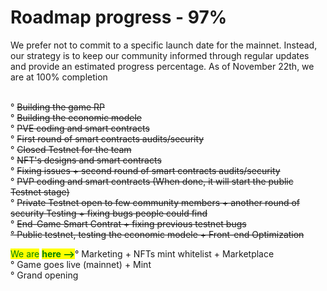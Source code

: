 # Roadmap progress - 97%

We prefer not to commit to a specific launch date for the mainnet. Instead, our strategy is to keep our community informed through regular updates and provide an estimated progress percentage. As of November 22th, we are at 100% completion

\
° ~~Building the game RP~~\
° ~~Building the economic modele~~\
° ~~PVE coding and smart contracts~~\
° ~~First round of smart contracts audits/security~~\
° ~~Closed Testnet for the team~~\
° ~~NFT's designs and smart contracts~~\
° ~~Fixing issues + second round of smart contracts audits/security~~\
° ~~PVP coding and smart contracts (When done, it will start the public Testnet stage)~~\
° ~~Private Testnet open to few community members + another round of security Testing + fixing bugs people could find~~\
° ~~End-Game Smart Contrat + fixing previous testnet bugs~~\
~~° Public testnet, testing the economic modele + Front-end Optimization~~

<mark style="color:green;">We are</mark> <mark style="color:green;"></mark> <mark style="color:green;"></mark><mark style="color:green;">**here -->**</mark>° Marketing + NFTs mint whitelist + Marketplace\
° Game goes live (mainnet) + Mint\
° Grand opening&#x20;
